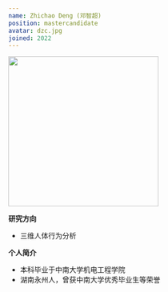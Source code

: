 ```yaml
---
name: Zhichao Deng (邓智超)
position: mastercandidate
avatar: dzc.jpg
joined: 2022
---
```


<img width="300" src="{{site.baseurl}}/images/people/{{page.avatar}}">

**研究方向**
- 三维人体行为分析

**个人简介**
- 本科毕业于中南大学机电工程学院
- 湖南永州人，曾获中南大学优秀毕业生等荣誉

